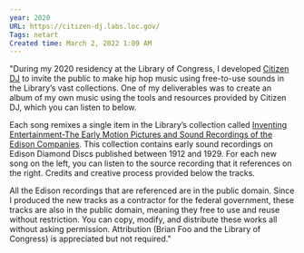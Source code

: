 ```yaml
---
year: 2020
URL: https://citizen-dj.labs.loc.gov/
Tags: netart
Created time: March 2, 2022 1:09 AM
---
```

"During my 2020 residency at the Library of Congress, I developed [Citizen DJ](https://citizen-dj.labs.loc.gov/) to invite the public to make hip hop music using free-to-use sounds in the Library’s vast collections. One of my deliverables was to create an album of my own music using the tools and resources provided by Citizen DJ, which you can listen to below.

Each song remixes a single item in the Library’s collection called [Inventing Entertainment-The Early Motion Pictures and Sound Recordings of the Edison Companies](https://www.loc.gov/collections/edison-company-motion-pictures-and-sound-recordings/about-this-collection/). This collection contains early sound recordings on Edison Diamond Discs published between 1912 and 1929. For each new song on the left, you can listen to the source recording that it references on the right. Credits and creative process provided below the tracks.

All the Edison recordings that are referenced are in the public domain. Since I produced the new tracks as a contractor for the federal government, these tracks are also in the public domain, meaning they free to use and reuse without restriction. You can copy, modify, and distribute these works all without asking permission. Attribution (Brian Foo and the Library of Congress) is appreciated but not required."
